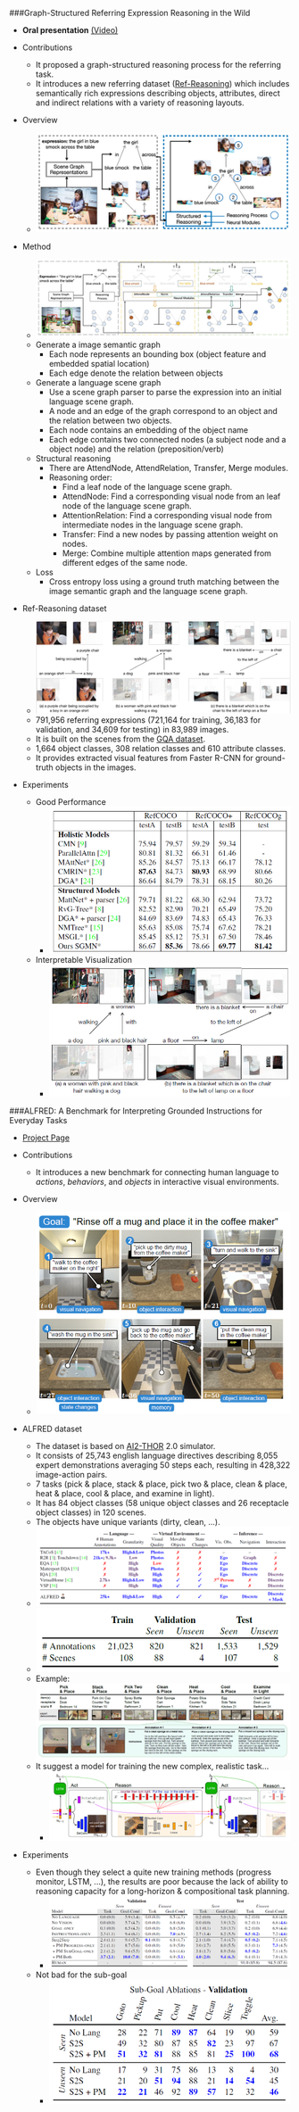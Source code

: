 ###Graph-Structured Referring Expression Reasoning in the Wild
- **Oral presentation** [(Video)](http://d1tz9o43mm5y8k.cloudfront.net/CVPR20/CVPR20/2703/2703-oral.mp4)

- Contributions
    - It proposed a graph-structured reasoning process for the referring task.
    - It introduces a new referring dataset ([Ref-Reasoning](sibeiyang.github.ko/dataset/ref-reasoning)) which includes 
    semantically rich expressions describing objects, attributes, direct and indirect relations with a variety of reasoning layouts.
    
- Overview
    - ![graph_overview](./img/graph_overview.png)
    
- Method
    - ![network](./img/graph_network.PNG)
    - Generate a image semantic graph
        - Each node represents an bounding box (object feature and embedded spatial location)
        - Each edge denote the relation between objects
    - Generate a language scene graph
        - Use a scene graph parser to parse the expression into an initial language scene graph.
        - A node and an edge of the graph correspond to an object and the relation between two objects.
        - Each node contains an embedding of the object name
        - Each edge contains two connected nodes (a subject node and a object node) and the relation (preposition/verb)
    - Structural reasoning
        - There are AttendNode, AttendRelation, Transfer, Merge modules.
        - Reasoning order:
            - Find a leaf node of the language scene graph.
            - AttendNode: Find a corresponding visual node from an leaf node of the language scene graph.
            - AttentionRelation: Find a corresponding visual node from intermediate nodes in the language scene graph.      
            - Transfer: Find a new nodes by passing attention weight on nodes.
            - Merge: Combine multiple attention maps generated from different edges of the same node.
    - Loss
        - Cross entropy loss using a ground truth matching between the image semantic graph and the language scene graph.
        
- Ref-Reasoning dataset
    - ![refreasoning_example](./img/ref-reasoning_example.png)
    - 791,956 referring expressions (721,164 for training, 36,183 for validation, and 34,609 for testing) in 83,989 images.
    - It is built on the scenes from the [GQA dataset](https://cs.stanford.edu/people/dorarad/gqa/about.html).
    - 1,664 object classes, 308 relation classes and 610 attribute classes.
    - It provides extracted visual features from Faster R-CNN for ground-truth objects in the images.
    
- Experiments
    - Good Performance
        - ![performance](./img/graph_performance.PNG)
    - Interpretable Visualization
        - ![visualization](./img/graph_exp_visualization.PNG)

###ALFRED: A Benchmark for Interpreting Grounded Instructions for Everyday Tasks
- [Project Page](https://askforalfred.com/)

- Contributions
    - It introduces a new benchmark for connecting human language to *actions*, *behaviors*, and *objects* in interactive visual environments.
    
- Overview
    - ![alt text](./img/alfred_overview.PNG)

- ALFRED dataset
    - The dataset is based on [AI2-THOR](https://ai2thor.allenai.org) 2.0 simulator.
    - It consists of 25,743 english language directives describing 8,055 expert demonstrations averaging 50 steps each, resulting in 428,322 image-action pairs.
    - 7 tasks (pick & place, stack & place, pick two & place, clean & place, heat & place, cool & place, and examine in light).
    - It has 84 object classes (58 unique object classes and 26 receptacle object classes) in 120 scenes.
    - The objects have unique variants (dirty, clean, ...).
    - ![alt text](./img/alfred_dataset_comparison.PNG)
    - ![alt text](./img/alfred_datasplit.PNG)
    - Example: ![example](./img/alfred_annotation.PNG)
    - It suggest a model for training the new complex, realistic task...
        - ![alt text](./img/alfred_model.PNG)
    
- Experiments
    - Even though they select a quite new training methods (progress monitor, LSTM, ...), the results are poor 
    because the lack of ability to reasoning capacity for a long-horizon & compositional task planning.
        - ![alt text](./img/alfred_experiment1.PNG)
    - Not bad for the sub-goal
        - ![alt text](./img/alfred_experiment2.PNG)